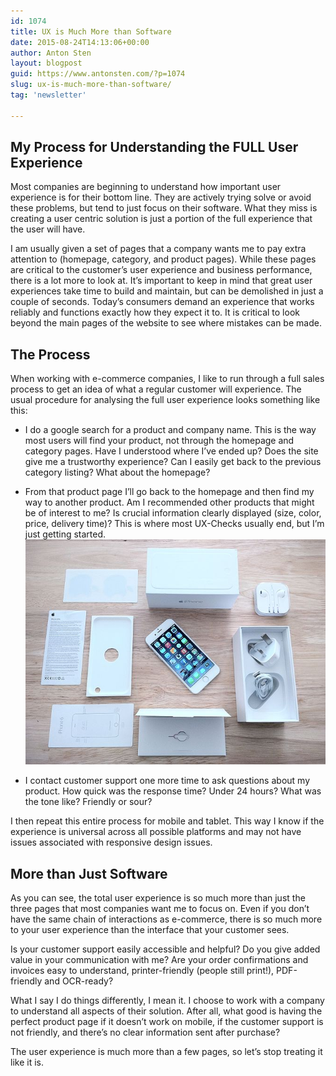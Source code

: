 ```yaml
---
id: 1074
title: UX is Much More than Software
date: 2015-08-24T14:13:06+00:00
author: Anton Sten
layout: blogpost
guid: https://www.antonsten.com/?p=1074
slug: ux-is-much-more-than-software/
tag: 'newsletter'

---
```

## My Process for Understanding the FULL User Experience

Most companies are beginning to understand how important user experience is for their bottom line. They are actively trying solve or avoid these problems, but tend to just focus on their software. What they miss is creating a user centric solution is just a portion of the full experience that the user will have.

I am usually given a set of pages that a company wants me to pay extra attention to (homepage, category, and product pages). While these pages are critical to the customer’s user experience and business performance, there is a lot more to look at. It’s important to keep in mind that great user experiences take time to build and maintain, but can be demolished in just a couple of seconds. Today’s consumers demand an experience that works reliably and functions exactly how they expect it to. It is critical to look beyond the main pages of the website to see where mistakes can be made.

## The Process

When working with e-commerce companies, I like to run through a full sales process to get an idea of what a regular customer will experience. The usual procedure for analysing the full user experience looks something like this:

  * I do a google search for a product and company name. This is the way most users will find your product, not through the homepage and category pages. Have I understood where I’ve ended up? Does the site give me a trustworthy experience? Can I easily get back to the previous category listing? What about the homepage?
  * From that product page I’ll go back to the homepage and then find my way to another product. Am I recommended other products that might be of interest to me? Is crucial information clearly displayed (size, color, price, delivery time)? This is where most UX-Checks usually end, but I’m just getting started.
  ![IPhone_6_unboxing](/images/IPhone_6_unboxing.jpg)

  * I contact customer support one more time to ask questions about my product. How quick was the response time? Under 24 hours? What was the tone like? Friendly or sour?

I then repeat this entire process for mobile and tablet. This way I know if the experience is universal across all possible platforms and may not have issues associated with responsive design issues.

## More than Just Software

As you can see, the total user experience is so much more than just the three pages that most companies want me to focus on. Even if you don’t have the same chain of interactions as e-commerce, there is so much more to your user experience than the interface that your customer sees.

Is your customer support easily accessible and helpful? Do you give added value in your communication with me? Are your order confirmations and invoices easy to understand, printer-friendly (people still print!), PDF-friendly and OCR-ready?

What I say I do things differently, I mean it. I choose to work with a company to understand all aspects of their solution. After all, what good is having the perfect product page if it doesn’t work on mobile, if the customer support is not friendly, and there’s no clear information sent after purchase?

The user experience is much more than a few pages, so let’s stop treating it like it is.
